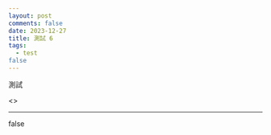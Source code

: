 ```yaml
---
layout: post
comments: false
date: 2023-12-27
title: 測試 6
tags:
  - test
false
---
```


測試


<div class=”compute”><>


---

false